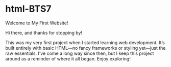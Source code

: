 # html-BTS7

Welcome to My First Website!

Hi there, and thanks for stopping by!


This was my very first project when I started learning web development. It’s built entirely with basic HTML—no fancy frameworks or styling yet—just the raw essentials.
I’ve come a long way since then, but I keep this project around as a reminder of where it all began. Enjoy exploring!
